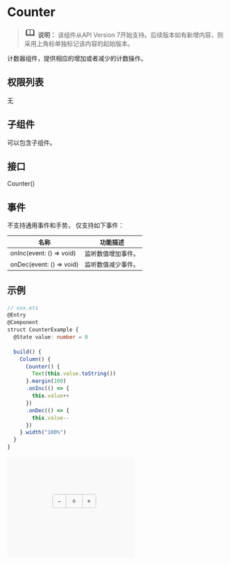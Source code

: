 # Counter

> ![icon-note.gif](public_sys-resources/icon-note.gif) **说明：**
> 该组件从API Version 7开始支持。后续版本如有新增内容，则采用上角标单独标记该内容的起始版本。


计数器组件，提供相应的增加或者减少的计数操作。


## 权限列表

无


## 子组件

可以包含子组件。


## 接口

Counter()


## 事件

不支持通用事件和手势， 仅支持如下事件：

| 名称 | 功能描述 | 
| -------- | -------- |
| onInc(event:&nbsp;()&nbsp;=&gt;&nbsp;void) | 监听数值增加事件。 | 
| onDec(event:&nbsp;()&nbsp;=&gt;&nbsp;void) | 监听数值减少事件。 | 


## 示例

```ts
// xxx.ets
@Entry
@Component
struct CounterExample {
  @State value: number = 0

  build() {
    Column() {
      Counter() {
        Text(this.value.toString())
      }.margin(100)
      .onInc(() => {
        this.value++
      })
      .onDec(() => {
        this.value--
      })
    }.width("100%")
  }
}
```

![zh-cn_image_0000001219982711](figures/zh-cn_image_0000001219982711.gif)
